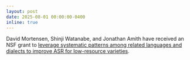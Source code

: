 ```yaml
---
layout: post
date: 2025-08-01 00:00:00-0400  
inline: true
---
```

David Mortensen, Shinji Watanabe, and Jonathan Amith have received an NSF grant to [leverage systematic patterns among related languages and dialects to improve ASR for low-resource varieties](/projects/10_systematic/).
